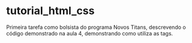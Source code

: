 # tutorial_html_css
Primeira tarefa como bolsista do programa Novos Titans, descrevendo o código demonstrado na aula 4, demonstrando como utiliza as tags.
